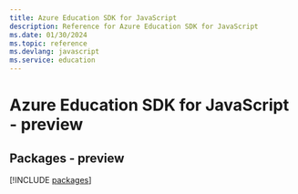 ```yaml
---
title: Azure Education SDK for JavaScript
description: Reference for Azure Education SDK for JavaScript
ms.date: 01/30/2024
ms.topic: reference
ms.devlang: javascript
ms.service: education
---
```

# Azure Education SDK for JavaScript - preview
## Packages - preview
[!INCLUDE [packages](education-index.md)]